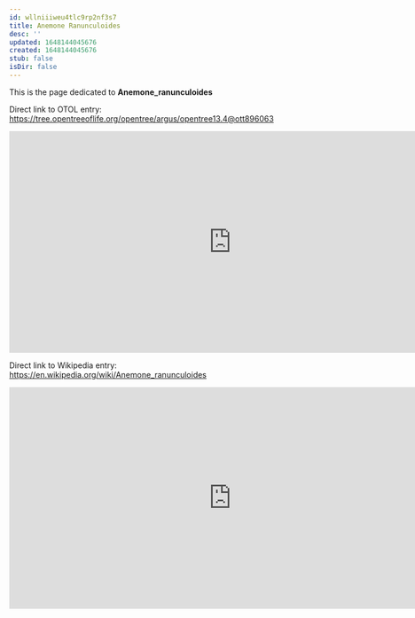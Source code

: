```yaml
---
id: wllniiiweu4tlc9rp2nf3s7
title: Anemone Ranunculoides
desc: ''
updated: 1648144045676
created: 1648144045676
stub: false
isDir: false
---
```

This is the page dedicated to **Anemone_ranunculoides**


Direct link to OTOL entry: https://tree.opentreeoflife.org/opentree/argus/opentree13.4@ott896063



<html>
    <body>
    <iframe src="https://tree.opentreeoflife.org/opentree/argus/opentree13.4@ott896063"
    width="800" height="400" frameborder="0" allowfullscreen> </iframe>
    </body>
</html>
    


Direct link to Wikipedia entry: https://en.wikipedia.org/wiki/Anemone_ranunculoides



<html>
    <body>
    <iframe src="https://en.wikipedia.org/wiki/Anemone_ranunculoides"
    width="800" height="400" frameborder="0" allowfullscreen> </iframe>
    </body>
</html>
    
